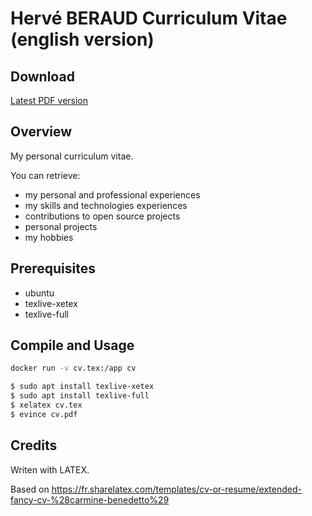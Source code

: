 # Hervé BERAUD Curriculum Vitae (english version)

## Download

[Latest PDF version](https://github.com/4383/english-curriculum-vitae/blob/master/cv.pdf)

## Overview

My personal curriculum vitae.

You can retrieve:

- my personal and professional experiences
- my skills and technologies experiences
- contributions to open source projects
- personal projects
- my hobbies

## Prerequisites

- ubuntu
- texlive-xetex
- texlive-full

## Compile and Usage

```sh
docker run -v cv.tex:/app cv

```
```sh
$ sudo apt install texlive-xetex
$ sudo apt install texlive-full
$ xelatex cv.tex
$ evince cv.pdf
```

## Credits

Writen with LATEX.

Based on https://fr.sharelatex.com/templates/cv-or-resume/extended-fancy-cv-%28carmine-benedetto%29 
